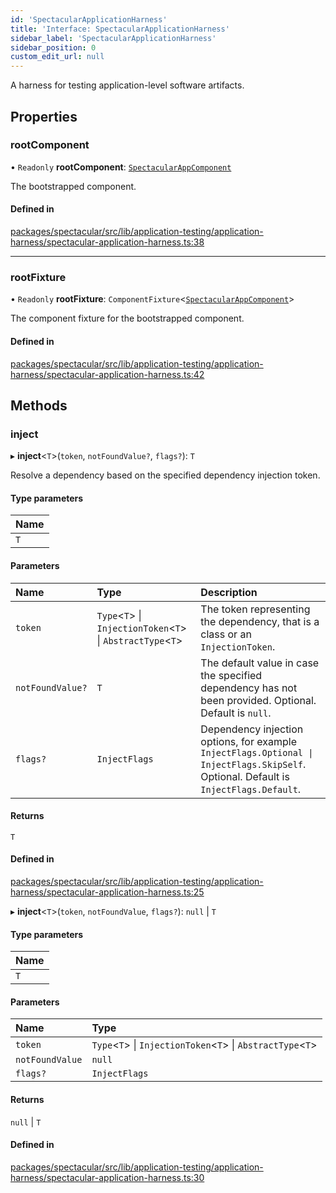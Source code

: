```yaml
---
id: 'SpectacularApplicationHarness'
title: 'Interface: SpectacularApplicationHarness'
sidebar_label: 'SpectacularApplicationHarness'
sidebar_position: 0
custom_edit_url: null
---
```


A harness for testing application-level software artifacts.

## Properties

### rootComponent

• `Readonly` **rootComponent**: [`SpectacularAppComponent`](../classes/SpectacularAppComponent.md)

The bootstrapped component.

#### Defined in

[packages/spectacular/src/lib/application-testing/application-harness/spectacular-application-harness.ts:38](https://github.com/ngworker/ngworker/blob/cbd80c2/packages/spectacular/src/lib/application-testing/application-harness/spectacular-application-harness.ts#L38)

---

### rootFixture

• `Readonly` **rootFixture**: `ComponentFixture`\<[`SpectacularAppComponent`](../classes/SpectacularAppComponent.md)\>

The component fixture for the bootstrapped component.

#### Defined in

[packages/spectacular/src/lib/application-testing/application-harness/spectacular-application-harness.ts:42](https://github.com/ngworker/ngworker/blob/cbd80c2/packages/spectacular/src/lib/application-testing/application-harness/spectacular-application-harness.ts#L42)

## Methods

### inject

▸ **inject**\<`T`\>(`token`, `notFoundValue?`, `flags?`): `T`

Resolve a dependency based on the specified dependency injection token.

#### Type parameters

| Name |
| :--- |
| `T`  |

#### Parameters

| Name | Type | Description |
| :-- | :-- | :-- |
| `token` | `Type`\<`T`\> \| `InjectionToken`\<`T`\> \| `AbstractType`\<`T`\> | The token representing the dependency, that is a class or an `InjectionToken`. |
| `notFoundValue?` | `T` | The default value in case the specified dependency has not been provided. Optional. Default is `null`. |
| `flags?` | `InjectFlags` | Dependency injection options, for example `InjectFlags.Optional \| InjectFlags.SkipSelf`. Optional. Default is `InjectFlags.Default`. |

#### Returns

`T`

#### Defined in

[packages/spectacular/src/lib/application-testing/application-harness/spectacular-application-harness.ts:25](https://github.com/ngworker/ngworker/blob/cbd80c2/packages/spectacular/src/lib/application-testing/application-harness/spectacular-application-harness.ts#L25)

▸ **inject**\<`T`\>(`token`, `notFoundValue`, `flags?`): `null` \| `T`

#### Type parameters

| Name |
| :--- |
| `T`  |

#### Parameters

| Name | Type |
| :-- | :-- |
| `token` | `Type`\<`T`\> \| `InjectionToken`\<`T`\> \| `AbstractType`\<`T`\> |
| `notFoundValue` | `null` |
| `flags?` | `InjectFlags` |

#### Returns

`null` \| `T`

#### Defined in

[packages/spectacular/src/lib/application-testing/application-harness/spectacular-application-harness.ts:30](https://github.com/ngworker/ngworker/blob/cbd80c2/packages/spectacular/src/lib/application-testing/application-harness/spectacular-application-harness.ts#L30)
